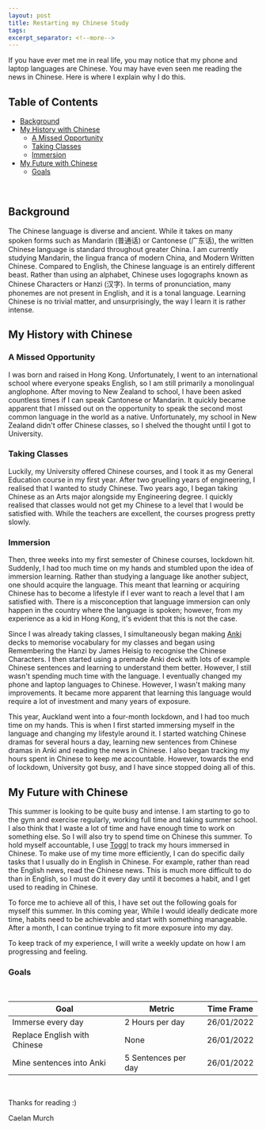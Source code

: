 ```yaml
---
layout: post
title: Restarting my Chinese Study
tags:
excerpt_separator: <!--more-->
---
```


If you have ever met me in real life, you may notice that my phone and laptop languages are Chinese. 
You may have even seen me reading the news in Chinese. Here is where I explain why I do this.
<!--more-->

## Table of Contents
 - [Background](#background)
 - [My History with Chinese](#my-history-with-chinese)
   * [A Missed Opportunity](#a-missed-opportunity)
   * [Taking Classes](#taking-classes)
   * [Immersion](#immersion)
 - [My Future with Chinese](#my-future-with-chinese)
   * [Goals](#goals)
<br>

## Background

The Chinese language is diverse and ancient. While it takes on many spoken forms such as Mandarin (普通话) or 
Cantonese (广东话), the written Chinese language is standard throughout greater China. 
I am currently studying Mandarin, the lingua franca of modern China, and Modern Written Chinese.
Compared to English, the Chinese language is an entirely different beast. Rather than using an alphabet, 
Chinese uses logographs known as Chinese Characters or Hanzi (汉字). 
In terms of pronunciation, many phonemes are not present in English, and it is a tonal language.
Learning Chinese is no trivial matter, and unsurprisingly, the way I learn it is rather intense.

## My History with Chinese

### A Missed Opportunity

I was born and raised in Hong Kong. Unfortunately, I went to an international school where everyone speaks English, 
so I am still primarily a monolingual anglophone. After moving to New Zealand to school, 
I have been asked countless times if I can speak Cantonese or Mandarin. 
It quickly became apparent that I missed out on the opportunity to speak the second most 
common language in the world as a native. 
Unfortunately, my school in New Zealand didn't offer Chinese classes, 
so I shelved the thought until I got to University.

### Taking Classes

Luckily, my University offered Chinese courses, and I took it as my General Education course in my first year.
After two gruelling years of engineering, I realised that I wanted to study Chinese. 
Two years ago, I began taking Chinese as an Arts major alongside my Engineering degree. 
I quickly realised that classes would not get my Chinese to a level that I would be satisfied with. 
While the teachers are excellent, the courses progress pretty slowly.

### Immersion

Then, three weeks into my first semester of Chinese courses, lockdown hit. 
Suddenly, I had too much time on my hands and stumbled upon the idea of immersion learning. 
Rather than studying a language like another subject, one should acquire the language. 
This meant that learning or acquiring Chinese has to become a lifestyle if I ever want to reach a level that 
I am satisfied with. There is a misconception that language immersion can only happen in the country where the 
language is spoken; however, from my experience as a kid in Hong Kong, it's evident that this is not the case.

Since I was already taking classes, I simultaneously began making [Anki](https://apps.ankiweb.net/)
decks to memorise vocabulary for my classes and began using Remembering the Hanzi by James Heisig to recognise the 
Chinese Characters. I then started using a premade Anki deck with lots of example Chinese sentences and learning to
understand them better. However, I still wasn't spending much time with the language. 
I eventually changed my phone and laptop languages to Chinese. However, I wasn't making many improvements. 
It became more apparent that learning this language would require a lot of 
investment and many years of exposure.

This year, Auckland went into a four-month lockdown, and I had too much time on my hands. 
This is when I first started immersing myself in the language and changing my lifestyle around it. 
I started watching Chinese dramas for several hours a day, learning new sentences from Chinese dramas in 
Anki and reading the news in Chinese. I also began tracking my hours spent in Chinese to keep me accountable. 
However, towards the end of lockdown, University got busy, and I have since stopped doing all of this.

## My Future with Chinese

This summer is looking to be quite busy and intense. I am starting to go to the gym and exercise regularly, 
working full time and taking summer school. I also think that I waste a lot of time and have enough time to work on 
something else. So I will also try to spend time on Chinese this summer. 
To hold myself accountable, I use [Toggl](https://toggl.com/track) to track my hours immersed in Chinese. 
To make use of my time more efficiently, I can do specific daily tasks that I usually do in English in Chinese. 
For example, rather than read the English news, read the Chinese news. This is much more difficult to do than in 
English, so I must do it every day until it becomes a habit, and I get used to reading in Chinese.

To force me to achieve all of this, I have set out the following goals for myself this summer. 
In this coming year, While I would ideally dedicate more time, habits need to be achievable and start with 
something manageable. After a month, I can continue trying to fit more exposure into my day.

To keep track of my experience, I will write a weekly update on how I am progressing and feeling.

### Goals
<br>

| Goal | Metric | Time Frame |
|------|--------|------------|
| Immerse every day | 2 Hours per day | 26/01/2022 |
| Replace English with Chinese | None | 26/01/2022 |
| Mine sentences into Anki | 5 Sentences per day | 26/01/2022 |

<br>

Thanks for reading :)

Caelan Murch